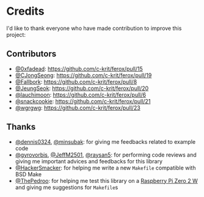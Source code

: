 # Credits

I'd like to thank everyone who have made contribution to improve this project:

## Contributors

- [@0xfadead](https://github.com/0xfadead): https://github.com/c-krit/ferox/pull/15
- [@CJongSeong](https://github.com/CJongSeong): https://github.com/c-krit/ferox/pull/19
- [@Fallbork](https://github.com/Fallbork): https://github.com/c-krit/ferox/pull/8
- [@JeungSeok](https://github.com/JeungSeok): https://github.com/c-krit/ferox/pull/20
- [@lauchimoon](https://github.com/lauchimoon): https://github.com/c-krit/ferox/pull/6
- [@snackcookie](https://github.com/snackcookie): https://github.com/c-krit/ferox/pull/21
- [@wgrgwg](https://github.com/wgrgwg): https://github.com/c-krit/ferox/pull/23

## Thanks

- [@dennis0324](https://github.com/dennis0324), [@minsubak](https://github.com/minsubak): for giving me feedbacks related to example code
- [@gyrovorbis](https://github.com/gyrovorbis), [@JeffM2501](https://github.com/JeffM2501), [@raysan5](https://github.com/raysan5): for performing code reviews and giving me important advices and feedbacks for this library
- [@HackerSmacker](https://github.com/HackerSmacker): for helping me write a new `Makefile` compatible with BSD Make
- [@ThePedroo](https://github.com/thepedroo): for helping me test this library on a [Raspberry Pi Zero 2 W](https://www.raspberrypi.com/products/raspberry-pi-zero-2-w/) and giving me suggestions for `Makefile`s